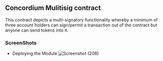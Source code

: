 ## Concordium Mulitisig contract
This contract depicts a multi-signatory functionality whereby a minimum of three account holders can sign/permit a transaction out of the contract but anyone can send tokens into it.


### ScreenShots  
* Deploying the Module
![Screenshot (208)](https://github.com/josidbobo/concordium-multisig/assets/38986781/75cd4a06-3fbe-40ca-bed6-c50cd61da40b)
